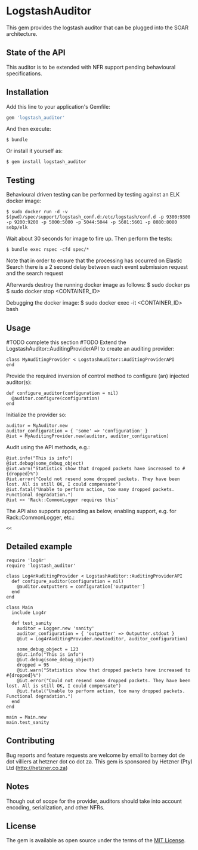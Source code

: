 # LogstashAuditor

This gem provides the logstash auditor that can be plugged into the SOAR architecture.

## State of the API

This auditor is to be extended with NFR support pending behavioural specifications.

## Installation

Add this line to your application's Gemfile:

```ruby
gem 'logstash_auditor'
```

And then execute:

    $ bundle

Or install it yourself as:

    $ gem install logstash_auditor

## Testing

Behavioural driven testing can be performed by testing against an ELK docker image:

    $ sudo docker run -d -v $(pwd)/spec/support/logstash_conf.d:/etc/logstash/conf.d -p 9300:9300 -p 9200:9200 -p 5000:5000 -p 5044:5044 -p 5601:5601 -p 8080:8080 sebp/elk

Wait about 30 seconds for image to fire up. Then perform the tests:

    $ bundle exec rspec -cfd spec/*

Note that in order to ensure that the processing has occurred on Elastic Search
there is a 2 second delay between each event submission request and the search request

Afterwards destroy the running docker image as follows:
    $ sudo docker ps
    $ sudo docker stop <CONTAINER_ID>

Debugging the docker image:
    $ sudo docker exec -it <CONTAINER_ID> bash

## Usage


#TODO complete this section
#TODO Extend the LogstashAuditor::AuditingProviderAPI to create an auditing provider:

```
class MyAuditingProvider < LogstashAuditor::AuditingProviderAPI
end
```

Provide the required inversion of control method to configure (an) injected auditor(s):

```
def configure_auditor(configuration = nil)
  @auditor.configure(configuration)
end
```

Initialize the provider so:

```
auditor = MyAuditor.new
auditor_configuration = { 'some' => 'configuration' }
@iut = MyAuditingProvider.new(auditor, auditor_configuration)
```

Audit using the API methods, e.g.:

```
@iut.info("This is info")
@iut.debug(some_debug_object)
@iut.warn("Statistics show that dropped packets have increased to #{dropped}%")
@iut.error("Could not resend some dropped packets. They have been lost. All is still OK, I could compensate")
@iut.fatal("Unable to perform action, too many dropped packets. Functional degradation.")
@iut << 'Rack::CommonLogger requires this'
```

The API also supports appending as below, enabling support, e.g. for Rack::CommonLogger, etc.:

```
<<
```

## Detailed example

```
require 'log4r'
require 'logstash_auditor'

class Log4rAuditingProvider < LogstashAuditor::AuditingProviderAPI
  def configure_auditor(configuration = nil)
    @auditor.outputters = configuration['outputter']
  end
end

class Main
  include Log4r

  def test_sanity
    auditor = Logger.new 'sanity'
    auditor_configuration = { 'outputter' => Outputter.stdout }
    @iut = Log4rAuditingProvider.new(auditor, auditor_configuration)

    some_debug_object = 123
    @iut.info("This is info")
    @iut.debug(some_debug_object)
    dropped = 95
    @iut.warn("Statistics show that dropped packets have increased to #{dropped}%")
    @iut.error("Could not resend some dropped packets. They have been lost. All is still OK, I could compensate")
    @iut.fatal("Unable to perform action, too many dropped packets. Functional degradation.")
  end
end

main = Main.new
main.test_sanity
```

## Contributing

Bug reports and feature requests are welcome by email to barney dot de dot villiers at hetzner dot co dot za. This gem is sponsored by Hetzner (Pty) Ltd (http://hetzner.co.za)

## Notes

Though out of scope for the provider, auditors should take into account encoding, serialization, and other NFRs.

## License

The gem is available as open source under the terms of the [MIT License](http://opensource.org/licenses/MIT).
